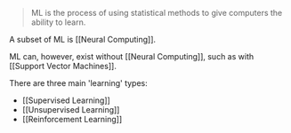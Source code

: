 > ML is the process of using statistical methods to give computers the ability to learn.

A subset of ML is [[Neural Computing]].

ML can, however, exist without [[Neural Computing]], such as with [[Support Vector Machines]].

There are three main 'learning' types:
- [[Supervised Learning]]
- [[Unsupervised Learning]]
- [[Reinforcement Learning]]